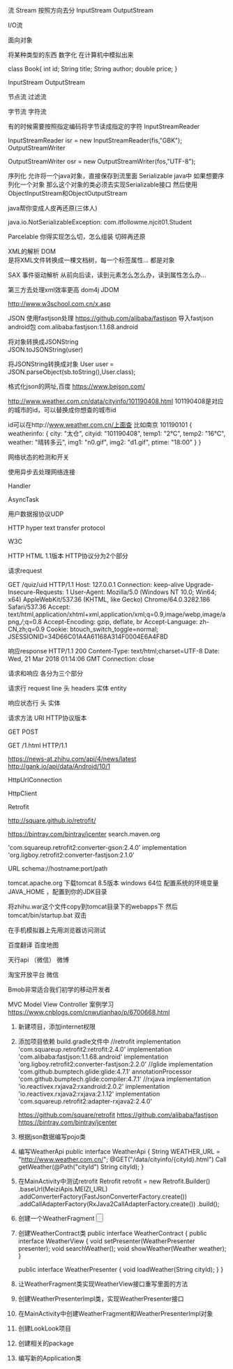 流    Stream
按照方向去分
InputStream OutputStream

I/O流

面向对象

将某种类型的东西 数字化 在计算机中模拟出来

class Book{
	int id;
	String title;
	String author;
	double price;
}

InputStream
OutputStream

节点流
过滤流

字节流
字符流

有的时候需要按照指定编码将字节读成指定的字符
InputStreamReader

 InputStreamReader isr = new InputStreamReader(fis,"GBK");
OutputStreamWriter

  OutputStreamWriter osr = new OutputStreamWriter(fos,"UTF-8");

序列化 
允许将一个java对象，直接保存到流里面
Serializable
java中 如果想要序列化一个对象
那么这个对象的类必须去实现Serializable接口
然后使用ObjectInputStream和ObjectOutputStream

java帮你变成人皮再还原(三体人)

java.io.NotSerializableException: com.itfollowme.njcit01.Student

Parcelable 
你得实现怎么切，怎么组装
切碎再还原

XML的解析
DOM  
是将XML文件转换成一棵文档树，每一个标签属性...
都是对象

SAX
事件驱动解析
从前向后读，读到元素怎么怎么办，读到属性怎么办...

第三方去处理xml效率更高
dom4j JDOM

http://www.w3school.com.cn/x.asp


JSON 
使用fastjson处理
https://github.com/alibaba/fastjson
导入fastjson android包
    com.alibaba:fastjson:1.1.68.android

将对象转换成JSONString    
JSON.toJSONString(user)

将JSONString转换成对象
User user = JSON.parseObject(sb.toString(),User.class);

格式化json的网址,百度
https://www.bejson.com/

http://www.weather.com.cn/data/cityinfo/101190408.html
101190408是对应的城市的id，可以替换成你想查的城市id

id可以在http://www.weather.com.cn/上面查
比如南京 101190101
{
    weatherinfo: {
        city: "太仓",
        cityid: "101190408",
        temp1: "2℃",
        temp2: "16℃",
        weather: "晴转多云",
        img1: "n0.gif",
        img2: "d1.gif",
        ptime: "18:00"
    }
}


网络状态的检测和开关

使用异步去处理网络连接

Handler

AsyncTask


用户数据报协议UDP

HTTP hyper text transfer protocol

W3C

HTTP HTML
1.1版本
HTTP协议分为2个部分

请求request

GET /quiz/uid HTTP/1.1
Host: 127.0.0.1
Connection: keep-alive
Upgrade-Insecure-Requests: 1
User-Agent: Mozilla/5.0 (Windows NT 10.0; Win64; x64) AppleWebKit/537.36 (KHTML, like Gecko) Chrome/64.0.3282.186 Safari/537.36
Accept: text/html,application/xhtml+xml,application/xml;q=0.9,image/webp,image/apng,*/*;q=0.8
Accept-Encoding: gzip, deflate, br
Accept-Language: zh-CN,zh;q=0.9
Cookie: btouch_switch_toggle=normal; JSESSIONID=34D66C01A4A61168A314F0004E6A4F8D



响应response
HTTP/1.1 200
Content-Type: text/html;charset=UTF-8
Date: Wed, 21 Mar 2018 01:14:06 GMT
Connection: close


<!DOCTYPE html>
<html lang="en">
    <head>

请求和响应
各分为三个部分

请求行 request line
头 headers
实体 entity

响应状态行
头
实体 

请求方法 URI HTTP协议版本

GET 
POST 

GET /1.html HTTP/1.1

https://news-at.zhihu.com/api/4/news/latest
http://gank.io/api/data/Android/10/1

HttpUrlConnection

HttpClient

Retrofit

http://square.github.io/retrofit/

https://bintray.com/bintray/jcenter
search.maven.org

'com.squareup.retrofit2:converter-gson:2.4.0'
implementation 'org.ligboy.retrofit2:converter-fastjson:2.1.0'


URL  schema://hostname:port/path

tomcat.apache.org
下载tomcat 8.5版本 windows 64位
配置系统的环境变量JAVA_HOME ，配置到你的JDK目录

将zhihu.war这个文件copy到tomcat目录下的webapps下
然后tomcat/bin/startup.bat 双击

在手机模拟器上先用浏览器访问测试

百度翻译
百度地图

天行api （微信）
微博

淘宝开放平台
微信

Bmob非常适合我们初学的移动开发者

MVC Model View Controller
案例学习
https://www.cnblogs.com/cnwutianhao/p/6700668.html


1. 新建项目，添加internet权限
2. 添加项目依赖 build.gradle文件中
    //retrofit
    implementation 'com.squareup.retrofit2:retrofit:2.4.0'
    implementation 'com.alibaba:fastjson:1.1.68.android'
    implementation 'org.ligboy.retrofit2:converter-fastjson:2.2.0'
    //glide
    implementation 'com.github.bumptech.glide:glide:4.7.1'
    annotationProcessor 'com.github.bumptech.glide:compiler:4.7.1'
    //rxjava
    implementation 'io.reactivex.rxjava2:rxandroid:2.0.2'
    implementation 'io.reactivex.rxjava2:rxjava:2.1.12'
    implementation 'com.squareup.retrofit2:adapter-rxjava2:2.4.0'

    https://github.com/square/retrofit
    https://github.com/alibaba/fastjson
    https://bintray.com/bintray/jcenter
3. 根据json数据编写pojo类
4. 编写WeatherApi
    public interface WeatherApi {
      String WEATHER_URL = "http://www.weather.com.cn/";
      @GET("/data/cityinfo/{cityId}.html")
      Call<Weather> getWeather(@Path("cityId") String cityId);
    }

5. 在MainActivity中测试retrofit
 Retrofit retrofit = new Retrofit.Builder()
         .baseUrl(MeiziApis.MEIZI_URL)
        .addConverterFactory(FastJsonConverterFactory.create())
        .addCallAdapterFactory(RxJava2CallAdapterFactory.create())
        .build();


6. 创建一个WeatherFragment
    <LinearLayout xmlns:android="http://schemas.android.com/apk/res/android"
      xmlns:tools="http://schemas.android.com/tools"
      android:layout_width="match_parent"
      android:layout_height="match_parent"
      android:orientation="vertical"
      tools:context="com.itfollowme.mvpdemo.ui.WeatherFragment">
      <LinearLayout
        android:orientation="horizontal"
        android:layout_width="match_parent"
        android:layout_height="wrap_content">
        <EditText
          android:id="@+id/et_cityId"
          android:layout_weight="1"
          android:layout_width="0dp"
          android:layout_height="wrap_content"/>
        <Button
          android:text="查询"
          android:layout_width="wrap_content"
          android:layout_height="wrap_content"/>
      </LinearLayout>

      <TextView
        android:id="@+id/tv_weather"
        android:layout_width="match_parent"
        android:layout_height="match_parent"
        android:text="@string/hello_blank_fragment"/>

    </LinearLayout>
7. 创建WeatherContract类
    public interface WeatherContract {
      public interface WeatherView {
        void setPresenter(WeatherPresenter presenter);
        void searchWeather();
        void showWeather(Weather weather);
      }

      public interface WeatherPresenter {
        void loadWeather(String cityId);
      }
    }    
8. 让WeatherFragment类实现WeatherView接口重写里面的方法
9. 创建WeatherPresenterImpl类，实现WeatherPresenter接口
10. 在MainActivity中创建WeatherFragment和WeatherPresenterImpl对象



1. 创建LookLook项目
2. 创建相关的package
3. 编写新的Application类